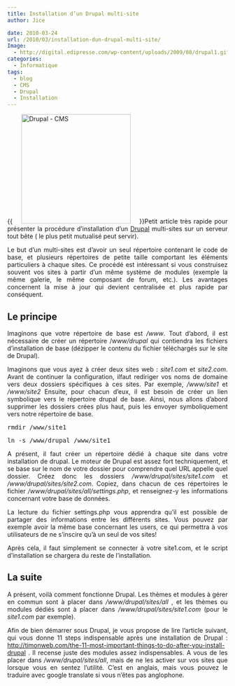 ```yaml
---
title: Installation d’un Drupal multi-site
author: Jice

date: 2010-03-24
url: /2010/03/installation-dun-drupal-multi-site/
Image:
  - http://digital.edipresse.com/wp-content/uploads/2009/08/drupal1.gif
categories:
  - Informatique
tags:
  - blog
  - CMS
  - Drupal
  - Installation
---
```

<p style="text-align: justify;">
  {{<img class="alignleft" style="margin-left: 20px; margin-right: 20px;" title="Drupal - CMS" src="http://digital.edipresse.com/wp-content/uploads/2009/08/drupal1.gif" alt="Drupal - CMS" width="250" height="250" >}}Petit article très rapide pour présenter la procédure d&#8217;installation d&#8217;un <a title="Drupal - CMS" href="http://drupal.org/" target="_blank">Drupal</a> multi-sites sur un serveur tout bête ( le plus petit mutualisé peut servir).
</p>

<p style="text-align: justify;">
  Le but d&#8217;un multi-sites est d&#8217;avoir un seul répertoire contenant le code de base, et plusieurs répertoires de petite taille comportant les éléments particuliers à chaque sites. Ce procédé est intéressant si vous construisez souvent vos sites à partir d&#8217;un même système de modules (exemple la même galerie, le même composant de forum, etc.). Les avantages concernent la mise à jour qui devient centralisée et plus rapide par conséquent.
</p>

<h2 style="text-align: justify;">
  Le principe
</h2>

<p style="text-align: justify;">
  Imaginons que votre répertoire de base est <em>/www</em>. Tout d&#8217;abord, il est nécessaire de créer un répertoire /<em>www/drupal</em> qui contiendra les fichiers d&#8217;installation de base (dézipper le contenu du fichier téléchargés sur le site de Drupal).
</p>

<p style="text-align: justify;">
  Imaginons que vous ayez à créer deux sites web : <em>site1.com</em> et <em>site2.com</em>. Avant de continuer la configuration, ilfaut rediriger vos noms de domaine vers deux dossiers spécifiques à ces sites. Par exemple, <em>/www/site1</em> et <em>/www/site2</em> Ensuite, pour chacun d&#8217;eux, il est besoin de créer un lien symbolique vers le répertoire drupal de base. Ainsi, nous allons d&#8217;abord supprimer les dossiers crées plus haut, puis les envoyer symboliquement vers notre répertoire de base.
</p>

<pre style="text-align: justify;">rmdir /www/site1</pre>

<pre style="text-align: justify;">ln -s /www/drupal /www/site1</pre>

<p style="text-align: justify;">
  A présent, il faut créer un répertoire dédié à chaque site dans votre installation de drupal. Le moteur de Drupal est assez fort techniquement, et se base sur le nom de votre dossier pour comprendre quel URL appelle quel dossier. Créez donc les dossiers <em>/www/drupal/sites/site1.com</em> et <em>/www/drupal/sites/site2.com</em>. Copiez, dans chacun de ces répertoires le fichier <em>/www/drupal/sites/all/settings.php</em>, et renseignez-y les informations concernant votre base de données.
</p>

<p style="text-align: justify;">
  La lecture du fichier settings.php vous apprendra qu&#8217;il est possible de partager des informations entre les différents sites. Vous pouvez par exemple avoir la même base concernant les users, ce qui permettra à vos utilisateurs de ne s&#8217;inscire qu&#8217;à un seul de vos sites!
</p>

<p style="text-align: justify;">
  Après cela, il faut simplement se connecter à votre site1.com, et le script d&#8217;installation se chargera du reste de l&#8217;installation.
</p>

<h2 style="text-align: justify;">
  La suite
</h2>

<p style="text-align: justify;">
  A présent, voilà comment fonctionne Drupal. Les thèmes et modules à gérer en commun sont à placer dans <em>/www/drupal/sites/all</em> , et les thèmes ou modules dédiés sont à placer dans <em>/www/drupal/sites/site1.com</em> (pour le <em>site1.com</em> par exemple).
</p>

<p style="text-align: justify;">
  Afin de bien démarrer sous Drupal, je vous propose de lire l&#8217;article suivant, qui vous donne 11 steps indispensable après une installation de Drupal : <a title="11 m ost important things after a drupal installation" href="http://timonweb.com/the-11-most-important-things-to-do-after-you-install-drupal" target="_blank">http://timonweb.com/the-11-most-important-things-to-do-after-you-install-drupal</a> . Il recense juste des modules assez indispensables. A vous de les placer dans <em>/www/drupal/sites/all</em>, mais de ne les activer sur vos sites que lorsque vous en sentez l&#8217;utilité. C&#8217;est en anglais, mais vous pouvez le traduire avec google translate si vous n&#8217;êtes pas anglophone.
</p>